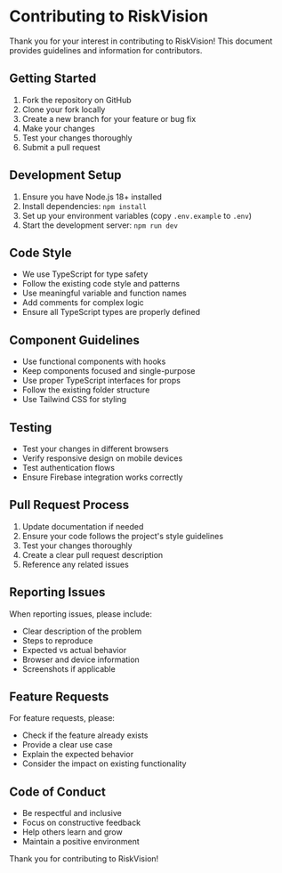 # Contributing to RiskVision

Thank you for your interest in contributing to RiskVision! This document provides guidelines and information for contributors.

## Getting Started

1. Fork the repository on GitHub
2. Clone your fork locally
3. Create a new branch for your feature or bug fix
4. Make your changes
5. Test your changes thoroughly
6. Submit a pull request

## Development Setup

1. Ensure you have Node.js 18+ installed
2. Install dependencies: `npm install`
3. Set up your environment variables (copy `.env.example` to `.env`)
4. Start the development server: `npm run dev`

## Code Style

- We use TypeScript for type safety
- Follow the existing code style and patterns
- Use meaningful variable and function names
- Add comments for complex logic
- Ensure all TypeScript types are properly defined

## Component Guidelines

- Use functional components with hooks
- Keep components focused and single-purpose
- Use proper TypeScript interfaces for props
- Follow the existing folder structure
- Use Tailwind CSS for styling

## Testing

- Test your changes in different browsers
- Verify responsive design on mobile devices
- Test authentication flows
- Ensure Firebase integration works correctly

## Pull Request Process

1. Update documentation if needed
2. Ensure your code follows the project's style guidelines
3. Test your changes thoroughly
4. Create a clear pull request description
5. Reference any related issues

## Reporting Issues

When reporting issues, please include:
- Clear description of the problem
- Steps to reproduce
- Expected vs actual behavior
- Browser and device information
- Screenshots if applicable

## Feature Requests

For feature requests, please:
- Check if the feature already exists
- Provide a clear use case
- Explain the expected behavior
- Consider the impact on existing functionality

## Code of Conduct

- Be respectful and inclusive
- Focus on constructive feedback
- Help others learn and grow
- Maintain a positive environment

Thank you for contributing to RiskVision!